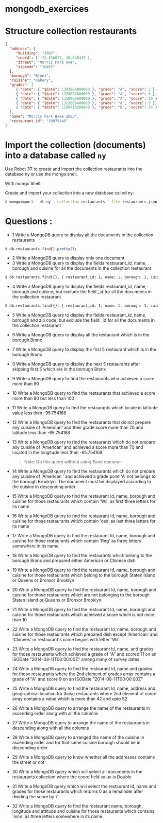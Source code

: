 # mongodb_exercices

# Structure collection restaurants

```json
{
  "address": {
     "building": "1007",
     "coord": [ -73.856077, 40.848447 ],
     "street": "Morris Park Ave",
     "zipcode": "10462"
  },
  "borough": "Bronx",
  "cuisine": "Bakery",
  "grades": [
     { "date": { "$date": 1393804800000 }, "grade": "A", "score": 2 },
     { "date": { "$date": 1378857600000 }, "grade": "A", "score": 6 },
     { "date": { "$date": 1358985600000 }, "grade": "A", "score": 10 },
     { "date": { "$date": 1322006400000 }, "grade": "A", "score": 9 },
     { "date": { "$date": 1299715200000 }, "grade": "B", "score": 14 }
  ],
  "name": "Morris Park Bake Shop",
  "restaurant_id": "30075445"
}
```

# Import the collection (documents) into a database called `ny`

Use Robot 3T to create and import the collection restaurants into the database ny or use the mongo shell.

With mongo Shell:

Create and import your collection into a new database called ny:

```sh
$ mongoimport --db ny --collection restaurants --file restaurants.json
```

# Questions : 

- 1  Write a MongoDB query to display all the documents in the collection restaurants

```sh
$ db.restaurants.find().pretty();
```

- 2 Write a MongoDB query to display only one document
- 3 Write a MongoDB query to display the fields restaurant_id, name, borough and cuisine for all the documents in the collection restaurant

```sh
$ db.restaurants.find({}, { restaurant_id: 1, name: 1, borough: 1, cuisine: 1 }).pretty();
```

- 4 Write a MongoDB query to display the fields restaurant_id, name, borough and cuisine, but exclude the field _id for all the documents in the collection restaurant

```sh
$ db.restaurants.find({}, { restaurant_id: 1, name: 1, borough: 1, cuisine: 1, _id: 0 }).pretty();
```

- 5 Write a MongoDB query to display the fields restaurant_id, name, borough and zip code, but exclude the field _id for all the documents in the collection restaurant
- 6 Write a MongoDB query to display all the restaurant which is in the borough Bronx
- 7 Write a MongoDB query to display the first 5 restaurant which is in the borough Bronx
- 8 Write a MongoDB query to display the next 5 restaurants after skipping first 5 which are in the borough Bronx
- 9 Write a MongoDB query to find the restaurants who achieved a score more than 90
- 10 Write a MongoDB query to find the restaurants that achieved a score, more than 80 but less than 100
- 11 Write a MongoDB query to find the restaurants which locate in latitude value less than -95.754168
- 12 Write a MongoDB query to find the restaurants that do not prepare any cuisine of 'American' and their grade score more than 70 and latitude less than -65.754168
- 13 Write a MongoDB query to find the restaurants which do not prepare any cuisine of 'American' and achieved a score more than 70 and located in the longitude less than -65.754168

    > Note: Do this query without using $and operator

- 14 Write a MongoDB query to find the restaurants which do not prepare any cuisine of 'American ' and achieved a grade point 'A' not belongs to the borough Brooklyn. The document must be displayed according to the cuisine in descending order
- 15 Write a MongoDB query to find the restaurant Id, name, borough and cuisine for those restaurants which contain 'Wil' as first three letters for its name
- 16 Write a MongoDB query to find the restaurant Id, name, borough and cuisine for those restaurants which contain 'ces' as last three letters for its name
- 17 Write a MongoDB query to find the restaurant Id, name, borough and cuisine for those restaurants which contain 'Reg' as three letters somewhere in its name
- 18 Write a MongoDB query to find the restaurants which belong to the borough Bronx and prepared either American or Chinese dish
- 19 Write a MongoDB query to find the restaurant Id, name, borough and cuisine for those restaurants which belong to the borough Staten Island or Queens or Bronxor Brooklyn
- 20 Write a MongoDB query to find the restaurant Id, name, borough and cuisine for those restaurants which are not belonging to the borough Staten Island or Queens or Bronxor Brooklyn
- 21 Write a MongoDB query to find the restaurant Id, name, borough and cuisine for those restaurants which achieved a score which is not more than 10
- 22 Write a MongoDB query to find the restaurant Id, name, borough and cuisine for those restaurants which prepared dish except 'American' and 'Chinees' or restaurant's name begins with letter 'Wil'
- 23 Write a MongoDB query to find the restaurant Id, name, and grades for those restaurants which achieved a grade of "A" and scored 11 on an ISODate "2014-08-11T00:00:00Z" among many of survey dates
- 24 Write a MongoDB query to find the restaurant Id, name and grades for those restaurants where the 2nd element of grades array contains a grade of "A" and score 9 on an ISODate "2014-08-11T00:00:00Z"
- 25 Write a MongoDB query to find the restaurant Id, name, address and geographical location for those restaurants where 2nd element of coord array contains a value which is more than 42 and upto 52
- 26 Write a MongoDB query to arrange the name of the restaurants in ascending order along with all the columns
- 27 Write a MongoDB query to arrange the name of the restaurants in descending along with all the columns
- 28 Write a MongoDB query to arranged the name of the cuisine in ascending order and for that same cuisine borough should be in descending order
- 29 Write a MongoDB query to know whether all the addresses contains the street or not
- 30 Write a MongoDB query which will select all documents in the restaurants collection where the coord field value is Double
- 31 Write a MongoDB query which will select the restaurant Id, name and grades for those restaurants which returns 0 as a remainder after dividing the score by 7
- 32 Write a MongoDB query to find the restaurant name, borough, longitude and attitude and cuisine for those restaurants which contains 'mon' as three letters somewhere in its name
